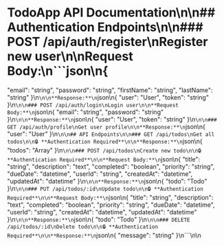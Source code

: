 # TodoApp API Documentation\n\n## Authentication Endpoints\n\n### POST /api/auth/register\nRegister new user\n\n**Request Body:**\n```json\n{
  "email": "string",
  "password": "string",
  "firstName": "string",
  "lastName": "string"
}\n```\n\n**Response:**\n```json\n{
  "user": "User",
  "token": "string"
}\n```\n\n### POST /api/auth/login\nLogin user\n\n**Request Body:**\n```json\n{
  "email": "string",
  "password": "string"
}\n```\n\n**Response:**\n```json\n{
  "user": "User",
  "token": "string"
}\n```\n\n### GET /api/auth/profile\nGet user profile\n\n**Response:**\n```json\n{
  "user": "User"
}\n```\n\n## API Endpoints\n\n### GET /api/todos\nGet all todos\n\n🔒 **Authentication Required**\n\n**Response:**\n```json\n{
  "todos": "Array<Todo>"
}\n```\n\n### POST /api/todos\nCreate new todo\n\n🔒 **Authentication Required**\n\n**Request Body:**\n```json\n{
  "title": "string",
  "description": "text",
  "completed": "boolean",
  "priority": "string",
  "dueDate": "datetime",
  "userId": "string",
  "createdAt": "datetime",
  "updatedAt": "datetime"
}\n```\n\n**Response:**\n```json\n{
  "todo": "Todo"
}\n```\n\n### PUT /api/todos/:id\nUpdate todo\n\n🔒 **Authentication Required**\n\n**Request Body:**\n```json\n{
  "title": "string",
  "description": "text",
  "completed": "boolean",
  "priority": "string",
  "dueDate": "datetime",
  "userId": "string",
  "createdAt": "datetime",
  "updatedAt": "datetime"
}\n```\n\n**Response:**\n```json\n{
  "todo": "Todo"
}\n```\n\n### DELETE /api/todos/:id\nDelete todo\n\n🔒 **Authentication Required**\n\n**Response:**\n```json\n{
  "message": "string"
}\n```\n\n